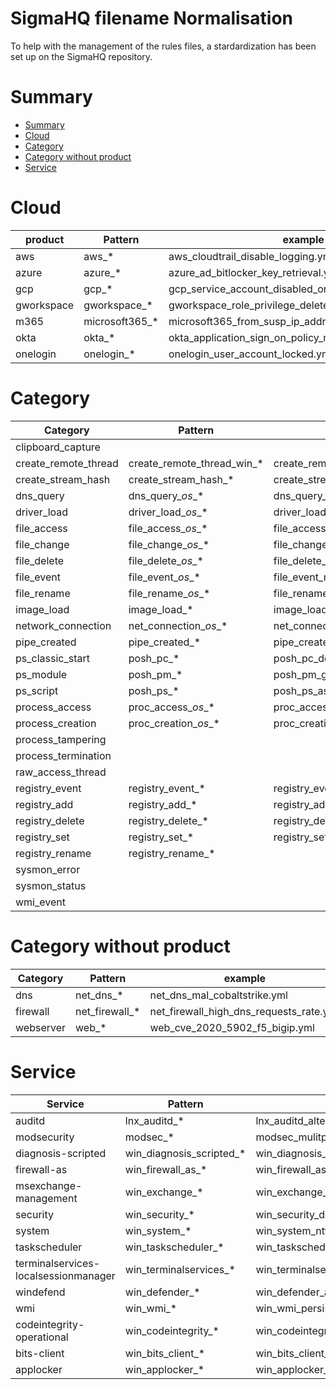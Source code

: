 # SigmaHQ filename Normalisation <!-- omit in toc -->

To help with the management of the rules files, a stardardization has been set up on the SigmaHQ repository.  

# Summary

- [Summary](#summary)
- [Cloud](#cloud)
- [Category](#category)
- [Category without product](#category-without-product)
- [Service](#service)

# Cloud

| product    | Pattern        | example                                                 |
| ---------- | -------------- | ------------------------------------------------------- |
| aws        | aws_*          | aws_cloudtrail_disable_logging.yml                      |
| azure      | azure_*        | azure_ad_bitlocker_key_retrieval.yml                    |
| gcp        | gcp_*          | gcp_service_account_disabled_or_deleted.yml             |
| gworkspace | gworkspace_*   | gworkspace_role_privilege_deleted.yml                   |
| m365       | microsoft365_* | microsoft365_from_susp_ip_addresses.yml                 |
| okta       | okta_*         | okta_application_sign_on_policy_modified_or_deleted.yml |
| onelogin   | onelogin_*     | onelogin_user_account_locked.yml                        |

# Category

| Category             | Pattern                    | example                                         |
| -------------------- | -------------------------- | ----------------------------------------------- |
| clipboard_capture    |                            |                                                 |
| create_remote_thread | create_remote_thread_win_* | create_remote_thread_win_bumblebee.yml          |
| create_stream_hash   | create_stream_hash_*       | create_stream_hash_ads_executable.yml           |
| dns_query            | dns_query_*os*_*           | dns_query_win_mal_cobaltstrike.yml              |
| driver_load          | driver_load_*os*_*         | driver_load_vuln_drivers_names.yml              |
| file_access          | file_access_*os*_*         | file_access_win_browser_credential_stealing.yml |
| file_change          | file_change_*os*_*         | file_change_win_2022_timestomping.yml           |
| file_delete          | file_delete_*os*_*         | file_delete_win_delete_backup_file.yml          |
| file_event           | file_event_*os*_*          | file_event_macos_startup_items.yml              |
| file_rename          | file_rename_*os*_*         | file_rename_win_not_dll_to_dll.yml              |
| image_load           | image_load_*               | image_load_susp_advapi32_dll.yml                |
| network_connection   | net_connection_*os*_*      | net_connection_lnx_crypto_mining_indicators.yml |
| pipe_created         | pipe_created_*             | pipe_created_tool_psexec.yml                    |
| ps_classic_start     | posh_pc_*                  | posh_pc_downgrade_attack.yml                    |
| ps_module            | posh_pm_*                  | posh_pm_get_clipboard.yml                       |
| ps_script            | posh_ps_*                  | posh_ps_as_rep_roasting.yml                     |
| process_access       | proc_access_*os*_*         | proc_access_win_lsass_memdump.yml               |
| process_creation     | proc_creation_*os*_*       | proc_creation_win_apt_apt29_thinktanks.yml      |
| process_tampering    |                            |                                                 |
| process_termination  |                            |                                                 |
| raw_access_thread    |                            |                                                 |
| registry_event       | registry_event_*           | registry_event_apt_pandemic.yml                 |
| registry_add         | registry_add_*             | registry_add_mal_ursnif.yml                     |
| registry_delete      | registry_delete_*          | registry_delete_mstsc_history_cleared.yml       |
| registry_set         | registry_set_*             | registry_set_add_port_monitor.yml               |
| registry_rename      | registry_rename_*          |                                                 |
| sysmon_error         |                            |                                                 |
| sysmon_status        |                            |                                                 |
| wmi_event            |                            |                                                 |

# Category without product

| Category  | Pattern        | example                                 |
| --------- | -------------- | --------------------------------------- |
| dns       | net_dns_*      | net_dns_mal_cobaltstrike.yml            |
| firewall  | net_firewall_* | net_firewall_high_dns_requests_rate.yml |
| webserver | web_*          | web_cve_2020_5902_f5_bigip.yml          |

# Service

| Service                               | Pattern                       | example                                           |
| ------------------------------------- | ----------------------------- | ------------------------------------------------- |
| auditd                                | lnx_auditd_*                  | lnx_auditd_alter_bash_profile.yml                 |
| modsecurity                           | modsec_*                      | modsec_mulitple_blocks.yml                        |
| diagnosis-scripted                    | win_diagnosis_scripted_*      | win_diagnosis_scripted_load_remote_diagcab.yml    |
| firewall-as                           | win_firewall_as_*             | win_firewall_as_change_rule.yml                   |
| msexchange-management                 | win_exchange_*                | win_exchange_proxylogon_oabvirtualdir.yml         |
| security                              | win_security_*                | win_security_dcsync.yml                           |
| system                                | win_system_*                  | win_system_ntfs_vuln_exploit.yml                  |
| taskscheduler                         | win_taskscheduler_*           | win_taskscheduler_susp_task_locations.yml         |
| terminalservices-localsessionmanager  | win_terminalservices_*        | win_terminalservices_rdp_ngrok.yml                |
| windefend                             | win_defender_*                | win_defender_amsi_trigger.yml                     |
| wmi                                   | win_wmi_*                     | win_wmi_persistence.yml                           |
| codeintegrity-operational             | win_codeintegrity_*           | win_codeintegrity_attempted_dll_load.yml          |
| bits-client                           | win_bits_client_*             | win_bits_client_susp_local_file.yml               |
| applocker                             | win_applocker_*               | win_applocker_file_was_not_allowed_to_run.yml     |
